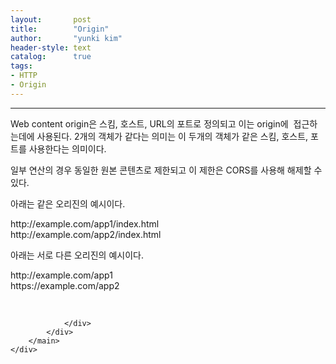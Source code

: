 ```yaml
---
layout:       post
title:        "Origin"
author:       "yunki kim"
header-style: text
catalog:      true
tags: 
- HTTP
- Origin
---
```


<head></head>
<body id="tt-body-page" class="">
<div id="wrap" class="wrap-right">
    <div id="container">
        <main class="main ">
            <div class="area-main">
                <div class="area-view">
                    <div class="article-header"></div>
                    <hr>
                    <div class="article-view">
                        <div class="contents_style">
                            <p>Web content origin은 스킴, 호스트, URL의 포트로 정의되고 이는 origin에&nbsp; 접근하는데에 사용된다. 2개의 객체가 같다는 의미는 이 두개의 객체가 같은 스킴, 호스트, 포트를 사용한다는 의미이다.&nbsp;</p>
<p>일부 연산의 경우 동일한 원본 콘텐츠로 제한되고 이 제한은 CORS를 사용해 해제할 수 있다.&nbsp;</p>
<p>아래는 같은 오리진의 예시이다.</p>
<p>http://example.com/app1/index.html<br>http://example.com/app2/index.html&nbsp;</p>
<p>아래는 서로 다른 오리진의 예시이다.</p>
<p>http://example.com/app1<br>https://example.com/app2</p>
                        </div>
                        <br>
                        <div class="tags"></div>
                    </div>
                    
                </div>
            </div>
        </main>
    </div>
</div>


</body>
